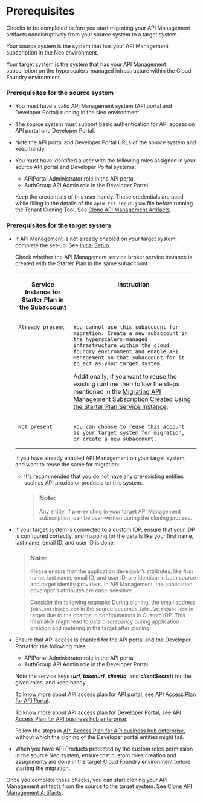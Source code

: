 <!-- loioc1904bc5015641d8bc1a49a2dd9b492d -->

# Prerequisites

Checks to be completed before you start migrating your API Management artifacts nondisruptively from your source system to a target system.



Your source system is the system that has your API Management subscription in the Neo environment.

Your target system is the system that has your API Management subscription on the hyperscalers-managed infrastructure within the Cloud Foundry environment.





### Prerequisites for the source system

-   You must have a valid API Management system \(API portal and Developer Portal\) running in the Neo environment.
-   The source system must support basic authentication for API access on API portal and Developer Portal.
-   Note the API portal and Developer Portal URLs of the source system and keep handy.
-   You must have identified a user with the following roles assigned in your source API portal and Developer Portal systems:

    -   APIPortal.Administrator role in the API portal
    -   AuthGroup.API.Admin role in the Developer Portal

    Keep the credentials of this user handy. These credentials are used while filling in the details of the `apim-tct-input.json` file before running the Tenant Cloning Tool. See [Clone API Management Artifacts](clone-api-management-artifacts-7abd887.md).




### Prerequisites for the target system

-   If API Management is not already enabled on your target system, complete the set-up. See [Initial Setup](../APIM-Initial-Setup/initial-setup-65c5110.md).

    Check whether the API Management service broker service instance is created with the Starter Plan in the same subaccount.


    <table>
    <tr>
    <th valign="top">

    Service Instance for Starter Plan in the Subaccount


    
    </th>
    <th valign="top">

    Instruction


    
    </th>
    </tr>
    <tr>
    <td valign="top">
    
        Already present


    
    </td>
    <td valign="top">
    
        You cannot use this subaccount for migration. Create a new subaccount in the hyperscalers-managed infrastructure within the cloud foundry environment and enable API Management on that subaccount for it to act as your target system.

    Additionally, if you want to reuse the existing runtime then follow the steps mentioned in the [Migrating API Management Subscription Created Using the Starter Plan Service Instance](migrating-api-management-subscription-created-using-the-starter-plan-service-instan-9778a36.md).


    
    </td>
    </tr>
    <tr>
    <td valign="top">
    
        Not present


    
    </td>
    <td valign="top">
    
        You can choose to reuse this account as your target system for migration, or create a new subaccount.


    
    </td>
    </tr>
    </table>
    
    If you have already enabled API Management on your target system, and want to reuse the same for migration:

    -   It's recommended that you do not have any pre-existing entities such as API proxies or products on this system.

        > ### Note:  
        > Any entity, if pre-existing in your target API Management subscription, can be over-written during the cloning process.


-   If your target system is connected to a custom IDP, ensure that your IDP is configured correctly, and mapping for the details like your first name, last name, email ID, and user ID is done.

    > ### Note:  
    > Please ensure that the application developer’s attributes, like first name, last name, email ID, and user ID, are identical in both source and target identity providers. In API Management, the application developer’s attributes are case-sensitive.
    > 
    > Consider the following example: During cloning, the email address `john.smith@abc.com` in the source becomes `John.Smith@abc.com` in target due to the change in configurations in Custom IDP. This mismatch might lead to data discrepancy during application creation and metering in the target after cloning.

-   Ensure that API access is enabled for the API portal and the Developer Portal for the following roles:

    -   APIPortal.Administrator role in the API portal
    -   AuthGroup.API.Admin role in the Developer Portal

    Note the service keys \(***url***, ***tokenurl***, ***clientId***, and ***clientSecret***\) for the given roles, and keep handy.

    To know more about API access plan for API portal, see [API Access Plan for API Portal](../APIM-Initial-Setup/api-access-plan-for-api-portal-24a2c37.md).

    To know more about API access plan for Developer Portal, see [API Access Plan for API business hub enterprise](../APIM-Initial-Setup/api-access-plan-for-api-business-hub-enterprise-dabee6e.md).

    Follow the steps in [API Access Plan for API business hub enterprise](../APIM-Initial-Setup/api-access-plan-for-api-business-hub-enterprise-dabee6e.md), without which the cloning of the Developer portal entities might fail.

-   When you have API Products protected by the custom roles permission in the source Neo system, ensure that custom roles creation and assignments are done in the target Cloud Foundry environment before starting the migration.


Once you complete these checks, you can start cloning your API Management artifacts from the source to the target system. See [Clone API Management Artifacts](clone-api-management-artifacts-7abd887.md).

